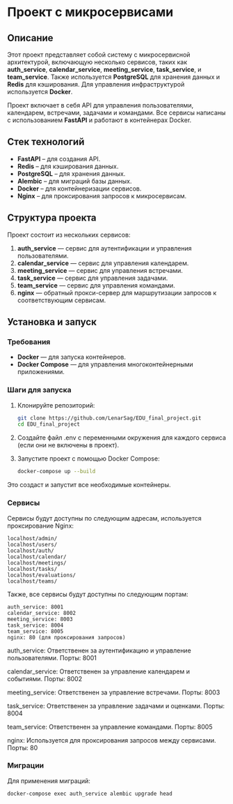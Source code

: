 # Проект с микросервисами

## Описание

Этот проект представляет собой систему с микросервисной архитектурой, включающую несколько сервисов, таких как **auth_service**, **calendar_service**, **meeting_service**, **task_service**, и **team_service**. Также используется **PostgreSQL** для хранения данных и **Redis** для кэширования. Для управления инфраструктурой используется **Docker**.

Проект включает в себя API для управления пользователями, календарем, встречами, задачами и командами. Все сервисы написаны с использованием **FastAPI** и работают в контейнерах Docker.

## Стек технологий

- **FastAPI** – для создания API.
- **Redis** – для кэширования данных.
- **PostgreSQL** – для хранения данных.
- **Alembic** – для миграций базы данных.
- **Docker** – для контейнеризации сервисов.
- **Nginx** – для проксирования запросов к микросервисам.
  
## Структура проекта

Проект состоит из нескольких сервисов:

1. **auth_service** — сервис для аутентификации и управления пользователями.
2. **calendar_service** — сервис для управления календарем.
3. **meeting_service** — сервис для управления встречами.
4. **task_service** — сервис для управления задачами.
5. **team_service** — сервис для управления командами.
6. **nginx** — обратный прокси-сервер для маршрутизации запросов к соответствующим сервисам.

## Установка и запуск

### Требования

- **Docker** — для запуска контейнеров.
- **Docker Compose** — для управления многоконтейнерными приложениями.

### Шаги для запуска

1. Клонируйте репозиторий:
   ```bash
   git clone https://github.com/LenarSag/EDU_final_project.git
   cd EDU_final_project

2. Создайте файл .env с переменными окружения для каждого сервиса (если они не включены в проект).

3. Запустите проект с помощью Docker Compose:
   ```bash
   docker-compose up --build

Это создаст и запустит все необходимые контейнеры.

### Сервисы

Сервисы будут доступны по следующим адресам, используется проксирование Nginx:

```
localhost/admin/
localhost/users/
localhost/auth/
localhost/calendar/
localhost/meetings/ 
localhost/tasks/
localhost/evaluations/
localhost/teams/
```

Также, все сервисы будут доступны по следующим портам:

```
auth_service: 8001
calendar_service: 8002
meeting_service: 8003
task_service: 8004
team_service: 8005
nginx: 80 (для проксирования запросов)
```

auth_service:
Ответственен за аутентификацию и управление пользователями.
Порты: 8001

calendar_service:
Ответственен за управление календарем и событиями.
Порты: 8002

meeting_service:
Ответственен за управление встречами.
Порты: 8003

task_service:
Ответственен за управление задачами и оценками.
Порты: 8004

team_service:
Ответственен за управление командами.
Порты: 8005

nginx:
Используется для проксирования запросов между сервисами.
Порты: 80

### Миграции
Для применения миграций:

   ```bash
   docker-compose exec auth_service alembic upgrade head